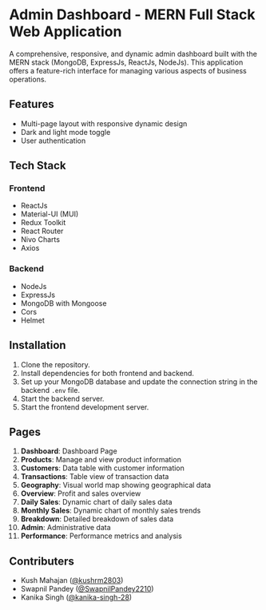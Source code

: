 # Admin Dashboard - MERN Full Stack Web Application

A comprehensive, responsive, and dynamic admin dashboard built with the MERN stack (MongoDB, ExpressJs, ReactJs, NodeJs). This application offers a feature-rich interface for managing various aspects of business operations.

## Features

- Multi-page layout with responsive dynamic design
- Dark and light mode toggle
- User authentication

## Tech Stack

### Frontend
- ReactJs
- Material-UI (MUI)
- Redux Toolkit
- React Router
- Nivo Charts
- Axios

### Backend
- NodeJs
- ExpressJs
- MongoDB with Mongoose
- Cors
- Helmet

## Installation

1. Clone the repository.
2. Install dependencies for both frontend and backend.
3. Set up your MongoDB database and update the connection string in the backend `.env` file.
4. Start the backend server.
5. Start the frontend development server.

## Pages

1. **Dashboard**: Dashboard Page
2. **Products**: Manage and view product information
3. **Customers**: Data table with customer information
4. **Transactions**: Table view of transaction data
5. **Geography**: Visual world map showing geographical data
6. **Overview**: Profit and sales overview
7. **Daily Sales**: Dynamic chart of daily sales data
8. **Monthly Sales**: Dynamic chart of monthly sales trends
9. **Breakdown**: Detailed breakdown of sales data
10. **Admin**: Administrative data
11. **Performance**: Performance metrics and analysis

## Contributers

- Kush Mahajan ([@kushrm2803](https://github.com/kushrm2803))
- Swapnil Pandey ([@SwapnilPandey2210](https://github.com/SwapnilPandey2210))
- Kanika Singh ([@kanika-singh-28](https://github.com/kanika-singh-28))